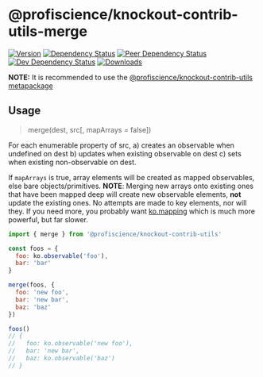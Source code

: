 # @profiscience/knockout-contrib-utils-merge

[![Version][npm-version-shield]][npm]
[![Dependency Status][david-dm-shield]][david-dm]
[![Peer Dependency Status][david-dm-peer-shield]][david-dm-peer]
[![Dev Dependency Status][david-dm-dev-shield]][david-dm-dev]
[![Downloads][npm-stats-shield]][npm-stats]

[david-dm]: https://david-dm.org/Profiscience/knockout-contrib?path=packages/utils.merge
[david-dm-shield]: https://david-dm.org/Profiscience/knockout-contrib/status.svg?path=packages/utils.merge

[david-dm-peer]: https://david-dm.org/Profiscience/knockout-contrib?path=packages/utils.merge&type=peer
[david-dm-peer-shield]: https://david-dm.org/Profiscience/knockout-contrib/status.svg?path=packages/utils.merge&type=peer

[david-dm-dev]: https://david-dm.org/Profiscience/knockout-contrib?path=packages/utils.merge&type=dev
[david-dm-dev-shield]: https://david-dm.org/Profiscience/knockout-contrib/status.svg?path=packages/utils.merge&type=dev

[npm]: https://www.npmjs.com/package/@profiscience/knockout-contrib-utils-merge
[npm-version-shield]: https://img.shields.io/npm/v/@profiscience/knockout-contrib-utils-merge.svg

[npm-stats]: http://npm-stat.com/charts.html?package=@profiscience/knockout-contrib-utils-merge&author=&from=&to=
[npm-stats-shield]: https://img.shields.io/npm/dt/@profiscience/knockout-contrib-utils-merge.svg?maxAge=2592000

**NOTE:** It is recommended to use the [@profiscience/knockout-contrib-utils metapackage](../utils)

## Usage
> merge(dest, src[, mapArrays = false])

For each enumerable property of src,
  a) creates an observable when undefined on dest
  b) updates when existing observable on dest
  c) sets when existing non-observable on dest.

If `mapArrays` is true, array elements will be created as mapped observables, else bare objects/primitives.
__NOTE__: Merging new arrays onto existing ones that have been mapped deep will create new observable elements,
__not__ update the existing ones. No attempts are made to key elements, nor will they. If you need more, you
probably want [ko.mapping](http://knockoutjs.com/documentation/plugins-mapping.html) which is much more powerful,
but far slower.

```javascript
import { merge } from '@profiscience/knockout-contrib-utils'

const foos = {
  foo: ko.observable('foo'),
  bar: 'bar'
}

merge(foos, {
  foo: 'new foo',
  bar: 'new bar',
  baz: 'baz'
})

foos()
// {
//   foo: ko.observable('new foo'),
//   bar: 'new bar',
//   baz: ko.observable('baz')
// }
```
